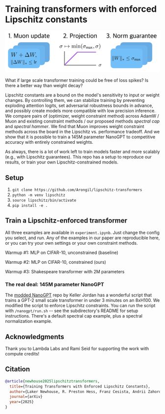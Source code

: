 # Training transformers with enforced Lipschitz constants

![Main method: 1) use Muon to constrain the weight update norm, 2) project weights to have a max singular value, 3) norm guarantee.](assets/main.png)

What if large scale transformer training could be free of loss spikes? Is there a better way than weight decay?

Lipschitz constants are a bound on the model's sensitivity to input or weight changes. By controlling them, we can stabilize training by preventing exploding attention logits, set adversarial robustness bounds in advance, and possibly create models more compatible with low precision inference. We compare pairs of (optimizer, weight constraint method) across AdamW / Muon and existing constraint methods / our proposed methods _spectral cap_ and _spectral hammer_. We find that Muon improves weight constraint methods across the board in the Lipschitz vs. performance tradeoff. And we show that it is possible to train a 145M parameter NanoGPT to competitive accuracy with entirely constrained weights.

As always, there is a lot of work left to train models faster and more scalably (e.g., with Lipschitz guarantees). This repo has a setup to reproduce our results, or train your own Lipschitz-constrained models.

## Setup

1. `git clone https://github.com/Arongil/lipschitz-transformers`
2. `python -m venv lipschitz`
3. `source lipschitz/bin/activate`
4. `pip install -e .`

## Train a Lipschitz-enforced transformer

All three examples are available in `experiment.ipynb`. Just change the config you select, and run. Any of the examples in our paper are reproducible here, or you can try your own settings or your own constraint methods.

Warmup #1: MLP on CIFAR-10, unconstrained (baseline)

Warmup #2: MLP on CIFAR-10, constrained (ours)

Warmup #3: Shakespeare transformer with 2M parameters

### The real deal: 145M parameter NanoGPT

The [modded NanoGPT](https://github.com/KellerJordan/modded-nanogpt) repo by Keller Jordan has a wonderful script that trains a GPT-2 small scale transformer in under 3 minutes on an 8xH100. We modified the script to enforce Lipschitz constraints. You can run the script with `/nanogpt/run.sh` -- see the subdirectory's README for setup instructions. There's a default spectral cap example, plus a spectral normalization example.

## Acknowledgments

Thank you to Lambda Labs and Rami Seid for supporting the work with compute credits!

## Citation

```bibtex
@article{newhouse2025lipschitztransformers,
  title={Training Transformers with Enforced Lipschitz Constants},
  author={Laker Newhouse, R. Preston Hess, Franz Cesista, Andrii Zahorodnii, Jeremy Bernstein, Phillip Isola},
  journal={arXiv}
  year={2025}
}
```